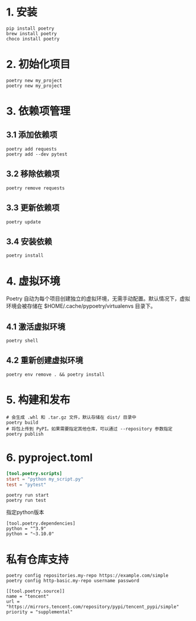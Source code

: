 # 1. 安装
```shell
pip install poetry
brew install poetry
choco install poetry
```

# 2. 初始化项目
```shell
poetry new my_project
poetry new my_project
```

# 3. 依赖项管理
## 3.1 添加依赖项
```shell
poetry add requests
poetry add --dev pytest
```

## 3.2 移除依赖项
```shell
poetry remove requests
```

## 3.3 更新依赖项
```shell
poetry update
```

## 3.4 安装依赖
```shell
poetry install
```

# 4. 虚拟环境
Poetry 自动为每个项目创建独立的虚拟环境，无需手动配置。默认情况下，虚拟环境会被存储在 $HOME/.cache/pypoetry/virtualenvs 目录下。

## 4.1 激活虚拟环境
```shell
poetry shell
```

## 4.2 重新创建虚拟环境
```shell
poetry env remove . && poetry install
```

# 5. 构建和发布
```shell
# 会生成 .whl 和 .tar.gz 文件，默认存储在 dist/ 目录中
poetry build
# 将包上传到 PyPI。如果需要指定其他仓库，可以通过 --repository 参数指定
poetry publish
```

# 6. pyproject.toml
```toml
[tool.poetry.scripts]
start = "python my_script.py"
test = "pytest"
```

```shell
poetry run start
poetry run test
```

指定python版本
```shell
[tool.poetry.dependencies]
python = "^3.9"
python = "~3.10.0"
```

# 私有仓库支持
```shell
poetry config repositories.my-repo https://example.com/simple
poetry config http-basic.my-repo username password
```
```shell
[[tool.poetry.source]]
name = "tencent"
url = "https://mirrors.tencent.com/repository/pypi/tencent_pypi/simple"
priority = "supplemental"
```
